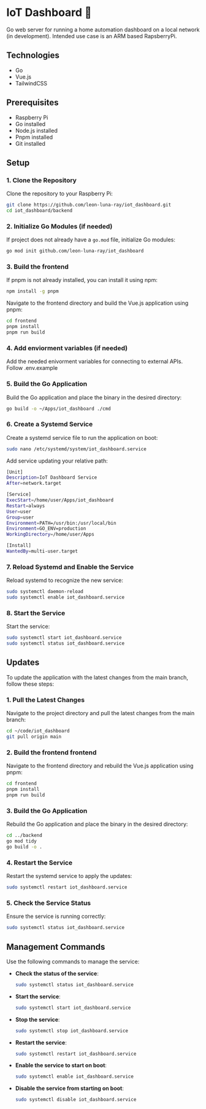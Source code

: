 # IoT Dashboard 🚧
Go web server for running a home automation dashboard on a local network (in development).
Intended use case is an ARM based RapsberryPi.

## Technologies
- Go
- Vue.js
- TailwindCSS

## Prerequisites

- Raspberry Pi
- Go installed
- Node.js installed
- Pnpm installed
- Git installed

## Setup

### 1. Clone the Repository

Clone the repository to your Raspberry Pi:

```sh
git clone https://github.com/leon-luna-ray/iot_dashboard.git
cd iot_dashboard/backend
```

### 2. Initialize Go Modules (if needed)

If project does not already have a `go.mod` file, initialize Go modules:

```sh
go mod init github.com/leon-luna-ray/iot_dashboard
```

### 3. Build the frontend
If pnpm is not already installed, you can install it using npm:

```sh
npm install -g pnpm
```

Navigate to the frontend directory and build the Vue.js application using pnpm:

```sh
cd frontend
pnpm install
pnpm run build
```
### 4. Add enviorment variables (if needed)
Add the needed enivorment variables for connecting to external APIs. Follow .env.example

### 5. Build the Go Application

Build the Go application and place the binary in the desired directory:

```sh
go build -o ~/Apps/iot_dashboard ./cmd
```

### 6. Create a Systemd Service

Create a systemd service file to run the application on boot:

```sh
sudo nano /etc/systemd/system/iot_dashboard.service
```

Add service updating your relative path:

```sh
[Unit]
Description=IoT Dashboard Service
After=network.target

[Service]
ExecStart=/home/user/Apps/iot_dashboard
Restart=always
User=user
Group=user
Environment=PATH=/usr/bin:/usr/local/bin
Environment=GO_ENV=production
WorkingDirectory=/home/user/Apps

[Install]
WantedBy=multi-user.target
```

### 7. Reload Systemd and Enable the Service

Reload systemd to recognize the new service:

```sh
sudo systemctl daemon-reload
sudo systemctl enable iot_dashboard.service
```

### 8. Start the Service

Start the service:

```sh
sudo systemctl start iot_dashboard.service
sudo systemctl status iot_dashboard.service
```


## Updates

To update the application with the latest changes from the main branch, follow these steps:

### 1. Pull the Latest Changes

Navigate to the project directory and pull the latest changes from the main branch:

```sh
cd ~/code/iot_dashboard
git pull origin main
```
### 2. Build the frontend frontend

Navigate to the frontend directory and rebuild the Vue.js application using pnpm:

```sh
cd frontend
pnpm install
pnpm run build
```

### 3. Build the Go Application

Rebuild the Go application and place the binary in the desired directory:

```sh
cd ../backend
go mod tidy
go build -o .
```

### 4. Restart the Service

Restart the systemd service to apply the updates:

```sh
sudo systemctl restart iot_dashboard.service
```

### 5. Check the Service Status

Ensure the service is running correctly:

```sh
sudo systemctl status iot_dashboard.service
```

## Management Commands

Use the following commands to manage the service:

- **Check the status of the service**:
  ```sh
  sudo systemctl status iot_dashboard.service
  ```
- **Start the service**:
  ```sh
  sudo systemctl start iot_dashboard.service
  ```

- **Stop the service**:
  ```sh
  sudo systemctl stop iot_dashboard.service
  ```
- **Restart the service**:
  ```sh
  sudo systemctl restart iot_dashboard.service
  ```

- **Enable the service to start on boot**:
  ```sh
  sudo systemctl enable iot_dashboard.service
  ```

- **Disable the service from starting on boot**:
    ```sh
    sudo systemctl disable iot_dashboard.service
    ```
